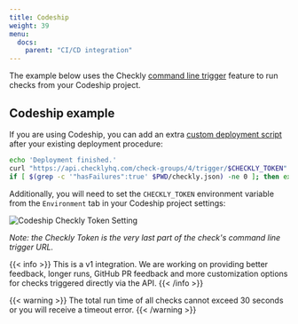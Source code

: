 ```yaml
---
title: Codeship
weight: 39
menu:
  docs:
    parent: "CI/CD integration"
---
```


The example below uses the Checkly [command line trigger](/docs/cicd/triggers/) feature to run checks from your Codeship project.

## Codeship example

If you are using Codeship, you can add an extra [custom deployment script](https://documentation.codeship.com/basic/continuous-deployment/deployment-with-custom-scripts/) after your existing deployment procedure:

```bash
echo 'Deployment finished.'
curl "https://api.checklyhq.com/check-groups/4/trigger/$CHECKLY_TOKEN" > $PWD/checkly.json
if [ $(grep -c '"hasFailures":true' $PWD/checkly.json) -ne 0 ]; then exit 1; fi
```

Additionally, you will need to set the `CHECKLY_TOKEN` environment variable from the `Environment` tab in your Codeship project settings:

![Codeship Checkly Token Setting](/docs/images/cicd/codeship-param.png)

_Note: the Checkly Token is the very last part of the check's command line trigger URL._

{{< info >}}
This is a v1 integration. We are working on providing better feedback, longer runs, GitHub PR feedback and more customization options
for checks triggered directly via the API. 
{{< /info >}}
 
 {{< warning >}}
 The total run time of all checks cannot exceed 30 seconds or you will receive a timeout error. 
 {{< /warning >}}
